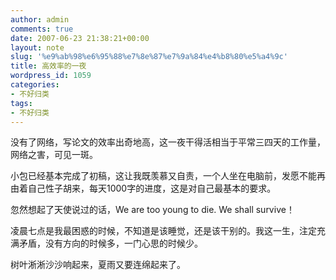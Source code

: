 ```yaml
---
author: admin
comments: true
date: 2007-06-23 21:38:21+00:00
layout: note
slug: '%e9%ab%98%e6%95%88%e7%8e%87%e7%9a%84%e4%b8%80%e5%a4%9c'
title: 高效率的一夜
wordpress_id: 1059
categories:
- 不好归类
tags:
- 不好归类
---
```





没有了网络，写论文的效率出奇地高，这一夜干得活相当于平常三四天的工作量，网络之害，可见一斑。




小包已经基本完成了初稿，这让我既羡慕又自责，一个人坐在电脑前，发愿不能再由着自己性子胡来，每天1000字的进度，这是对自己最基本的要求。




忽然想起了天使说过的话，We are too young to die. We shall survive！




凌晨七点是我最困惑的时候，不知道是该睡觉，还是该干别的。我这一生，注定充满矛盾，没有方向的时候多，一门心思的时候少。




树叶淅淅沙沙响起来，夏雨又要连绵起来了。



